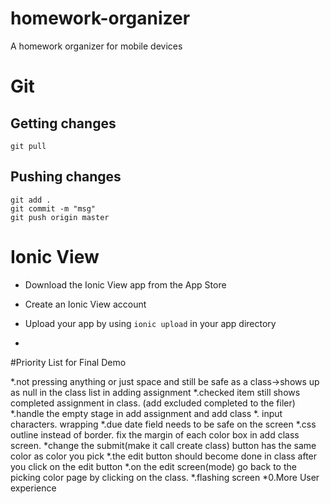 # homework-organizer
A homework organizer for mobile devices

# Git

## Getting changes
	git pull

## Pushing changes
	git add .
	git commit -m "msg"
	git push origin master


# Ionic View
* Download the Ionic View app from the App Store

* Create an Ionic View account

* Upload your app by using `ionic upload` in your app directory
* 

#Priority List for Final Demo

*.not pressing anything or just space and still be safe as a class->shows up as null in the class list in adding assignment
*.checked item still shows completed assignment in class. (add excluded completed to the filer)
*.handle the empty stage in add assignment and add class
*. input characters. wrapping
*.due date field needs to be safe on the screen
*.css outline instead of border. fix the margin of each color box in add class screen.
*change the submit(make it call create class) button has the same color as color you pick
*.the edit button should become done in class after you click on the edit button
*.on the edit screen(mode) go back to the picking color page by clicking on the class.
*.flashing screen 
*0.More User experience
